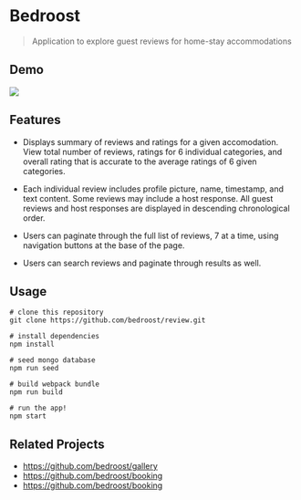 # Bedroost

> Application to explore guest reviews for home-stay accommodations


## Demo
![](https://gfycat.com/thornydisastrousislandcanary)

## Features
* Displays summary of reviews and ratings for a given accomodation. View total number of reviews, ratings for 6 individual categories, and overall rating that is accurate to the average ratings of 6 given categories.

* Each individual review includes profile picture, name, timestamp, and text content. Some reviews may include a host response. All guest reviews and host responses are displayed in descending chronological order. 

* Users can paginate through the full list of reviews, 7 at a time, using navigation buttons at the base of the page.

* Users can search reviews and paginate through results as well.

## Usage

```
# clone this repository
git clone https://github.com/bedroost/review.git

# install dependencies
npm install

# seed mongo database
npm run seed

# build webpack bundle
npm run build

# run the app!
npm start
```

## Related Projects
- https://github.com/bedroost/gallery
- https://github.com/bedroost/booking
- https://github.com/bedroost/booking
